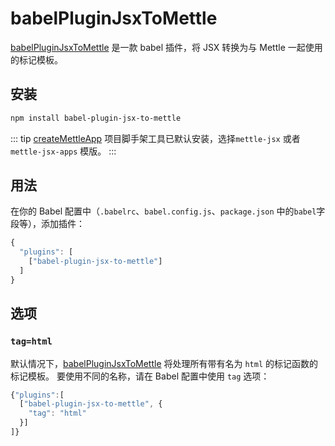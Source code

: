 # babelPluginJsxToMettle

[babelPluginJsxToMettle](https://www.npmjs.com/package/babel-plugin-jsx-to-mettle) 是一款 babel 插件，将 JSX 转换为与 Mettle 一起使用的标记模板。

## 安装

```bash
npm install babel-plugin-jsx-to-mettle
```

::: tip
[createMettleApp](/tool/createMettleApp/) 项目脚手架工具已默认安装，选择`mettle-jsx` 或者 `mettle-jsx-apps` 模版。
:::

## 用法

在你的 Babel 配置中（`.babelrc`、`babel.config.js`、`package.json` 中的`babel`字段等），添加插件：

```js
{
  "plugins": [
    ["babel-plugin-jsx-to-mettle"]
  ]
}
```

## 选项

### `tag=html`

默认情况下，[babelPluginJsxToMettle](https://www.npmjs.com/package/babel-plugin-jsx-to-mettle) 将处理所有带有名为 `html` 的标记函数的标记模板。 要使用不同的名称，请在 Babel 配置中使用 `tag` 选项：

```js
{"plugins":[
  ["babel-plugin-jsx-to-mettle", {
    "tag": "html"
  }]
]}
```
